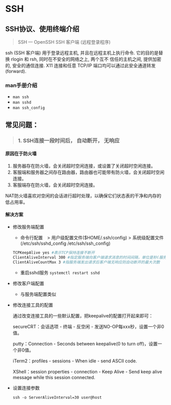 # SSH

## SSH协议、使用终端介绍

> SSH — OpenSSH SSH 客户端 (远程登录程序)

ssh (SSH 客户端) 用于登录远程主机, 并且在远程主机上执行命令.  它的目的是替换 rlogin 和 rsh, 同时在不安全的网络之上, 两个互不 信任的主机之间, 提供加密的, 安全的通信连接.  X11 连接和任意 TCP/IP 端口均可以通过此安全通道转发(forward).









### man手册介绍

+ `man ssh`
+ `man sshd`
+ `man ssh_config`



## 常见问题：

> ### 1. SSH连接一段时间后， 自动断开， 无响应

#### 原因在于防火墙

1. 服务器存在防火墙，会关闭超时空闲连接，或设置了关闭超时空闲连接。
2. 客服端和服务器之间存在路由器，路由器也可能带有防火墙，会关闭超时空闲连接。
3. 客服端存在防火墙，会关闭超时空闲连接。

NAT防火墙喜欢对空闲的会话进行超时处理，以确保它们状态表的干净和内存的低占用率。

#### 解决方案

- 修改服务端配置

  - 命令行配置　>  用户级配置文件($HOME/.ssh/config)  >  系统级配置文件(/etc/ssh/sshd_config  /etc/ssh/ssh_config)

  ```bash
  TCPKeepAlive yes #表示TCP保持连接不断开
  ClientAliveInterval 300 #指定服务端向客户端请求消息的时间间隔，单位是秒(服务端主动发起，等待客户端响应，成功则保持连接)
  ClientAliveCountMax 3 #指服务端发出请求后客户端无响应则自动断开的最大次数
  ```

  + 重启sshd服务 `systemctl restart sshd`

- 修改客户端配置

  - 与服务端配置类似

- 修改连接工具的配置

  通过改变连接工具的一些默认配置，把keepalive的配置打开起来即可：

  secureCRT：会话选项 - 终端 - 反空闲 - 发送NO-OP每xxx秒，设置一个非0值。

  putty：Connection - Seconds between keepalive(0 to turn off)，设置一个非0值。

  iTerm2：profiles - sessions - When idle - send ASCII code.

  XShell：session properties - connection - Keep Alive - Send keep alive message while this session connected.

- 设置连接参数

  `ssh -o ServerAliveInterval=30 user@host`